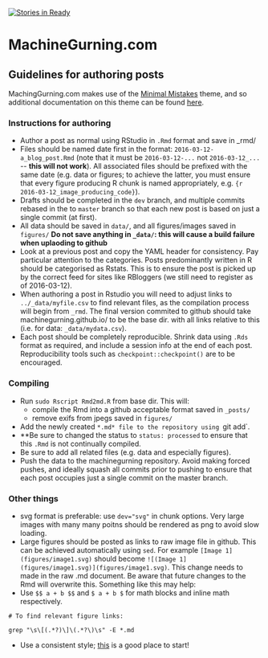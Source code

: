 [![Stories in Ready](https://badge.waffle.io/machinegurning/machinegurning.github.io.png?label=ready&title=Ready)](https://waffle.io/machinegurning/machinegurning.github.io)
# MachineGurning.com

## Guidelines for authoring posts

MachingGurning.com makes use of the [Minimal Mistakes](http://mmistakes.github.io/minimal-mistakes) theme, and so additional documentation on this theme can be found [here](http://mmistakes.github.io/minimal-mistakes).

### Instructions for authoring

* Author a post as normal using RStudio in `.Rmd` format and save in _rmd/
* Files should be named date first in the format: `2016-03-12-a_blog_post.Rmd` (note that it must be `2016-03-12-...` not `2016-03-12_...` -- **this will not work**). All associated files should be prefixed with the same date (e.g. data or figures; to achieve the latter, you must ensure that every figure producing R chunk is named appropriately, e.g. `{r 2016-03-12_image_producing_code}`).
* Drafts should be completed in the `dev` branch, and multiple commits rebased in the to `master` branch so that each new post is based on just a single commit (at first).
* All data should be saved in `data/`, and all figures/images saved in `figures/` **Do not save anything in `_data/`: this will cause a build failure when uplaoding to github**
* Look at a previous post and copy the YAML header for consistency. Pay particular attention to the categories. Posts predominantly written in R should be categorised as Rstats. This is to ensure the post is picked up by the correct feed for sites like RBloggers (we still need to register as of 2016-03-12).
* When authoring a post in Rstudio you will need to adjust links to `../_data/myfile.csv` to find relevant files, as the compilation process will begin from `_rmd`. The final version commited to github should take machinegurning.github.io/ to be the base dir. with all links relative to this (i.e. for data: `_data/mydata.csv`).
* Each post should be completely reproducible. Shrink data using `.Rds` format as required, and include a session info at the end of each post. Reproducibility tools such as `checkpoint::checkpoint()` are to be encouraged.

### Compiling

* Run `sudo Rscript Rmd2md.R` from base dir. This will:
    * compile the Rmd into a github acceptable format saved in `_posts/`
    * remove exifs from jpegs saved in `figures/`
* Add the newly created `*.md* file to the repository using `git add`.
* **Be sure to changed the status to `status: processed` to ensure that this `.Rmd` is not continually compiled.
* Be sure to add all related files (e.g. data and especially figures).
* Push the data to the machinegurning repository. Avoid making forced pushes, and ideally squash all commits prior to pushing to ensure that each post occupies just a single commit on the master branch.

### Other things

* svg format is preferable: use `dev="svg"` in chunk options. Very large images with many many poitns should be rendered as png to avoid slow loading.
* Large figures should be posted as links to raw image file in github. This can be achieved automatically using `sed`. For example `[Image 1](figures/image1.svg)` should become `![(Image 1](figures/image1.svg)](figures/image1.svg)`. This change needs to made in the raw .md document. Be aware that future changes to the Rmd will overwrite this. Something like this may help:
* Use `$$ a + b $$` and `$ a + b $` for math blocks and inline math respectively.
```
# To find relevant figure links:

grep "\s\[(.*?)\]\(.*?\)\s" -E *.md 

```

* Use a consistent style; [this](http://adv-r.had.co.nz/Style.html) is a good place to start!
